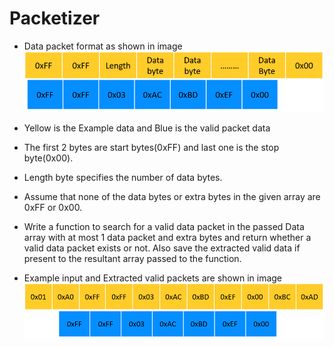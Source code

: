 # Packetizer
* Data packet format as shown in image
![Packect1](Packet1.png)
* Yellow is the Example data and Blue is the valid packet data

* The first 2 bytes are start bytes(0xFF) and last one is the stop byte(0x00).
* Length byte specifies the number of data bytes. 
* Assume that none of the data bytes or extra bytes in the given array are 0xFF or 0x00. 
* Write a function to search for a valid data packet in the passed Data array with at most 1 data packet and extra bytes and return whether a valid data packet exists or not. Also save the extracted valid data if present to the resultant array passed to the function.

* Example input and Extracted valid packets are shown in image
![Packect2](Packet2.png)